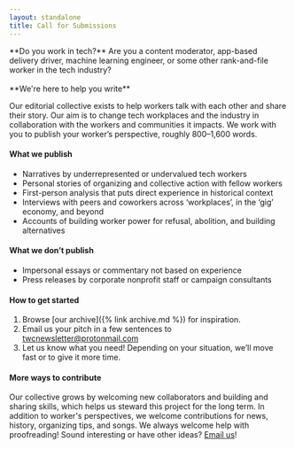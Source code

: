 ```yaml
---
layout: standalone
title: Call for Submissions
---
```


<div class="d-block bg-light pt-3 pl-3 pr-3 mt-4 mb-4 border rounded" markdown="1">
<p class="lead" markdown="1">
**Do you work in tech?** Are you a content moderator, app-based delivery driver, machine learning engineer, or some other rank-and-file worker in the tech industry?
<br><br>
**We're here to help you write**
</p>
</div>

Our editorial collective exists to help workers talk with each other and share their story. Our aim is to change tech workplaces and the industry in collaboration with the workers and communities it impacts. We work with you to publish your worker’s perspective, roughly 800–1,600 words.

#### What we publish

- Narratives by underrepresented or undervalued tech workers
- Personal stories of organizing and collective action with fellow workers
- First-person analysis that puts direct experience in historical context
- Interviews with peers and coworkers across ‘workplaces’, in the ‘gig’ economy, and beyond
- Accounts of building worker power for refusal, abolition, and building alternatives

#### What we don’t publish

- Impersonal essays or commentary not based on experience
- Press releases by corporate nonprofit staff or campaign consultants

#### How to get started

1. Browse [our archive]({% link archive.md %}) for inspiration.
1. Email us your pitch in a few sentences to [twcnewsletter@protonmail.com](mailto:twcnewsletter@protonmail.com)
1. Let us know what you need! Depending on your situation, we’ll move fast or to give it more time.

#### More ways to contribute

Our collective grows by welcoming new collaborators and building and sharing skills, which helps us steward this project for the long term. In addition to worker's perspectives, we welcome contributions for news, history, organizing tips, and songs. We always welcome help with proofreading! Sound interesting or have other ideas? [Email us](mailto:twcnewsletter@protonmail.com)!
